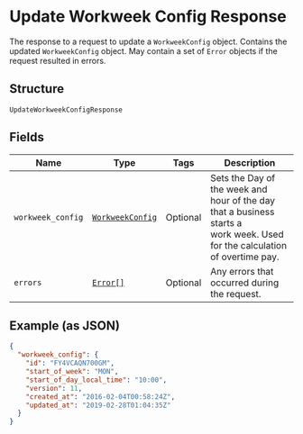 
# Update Workweek Config Response

The response to a request to update a `WorkweekConfig` object. Contains
the updated `WorkweekConfig` object. May contain a set of `Error` objects if
the request resulted in errors.

## Structure

`UpdateWorkweekConfigResponse`

## Fields

| Name | Type | Tags | Description |
|  --- | --- | --- | --- |
| `workweek_config` | [`WorkweekConfig`](/doc/models/workweek-config.md) | Optional | Sets the Day of the week and hour of the day that a business starts a<br>work week. Used for the calculation of overtime pay. |
| `errors` | [`Error[]`](/doc/models/error.md) | Optional | Any errors that occurred during the request. |

## Example (as JSON)

```json
{
  "workweek_config": {
    "id": "FY4VCAQN700GM",
    "start_of_week": "MON",
    "start_of_day_local_time": "10:00",
    "version": 11,
    "created_at": "2016-02-04T00:58:24Z",
    "updated_at": "2019-02-28T01:04:35Z"
  }
}
```

